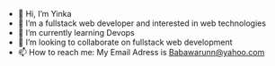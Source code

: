 - 👋 Hi, I’m Yinka
- 👀 I’m a fullstack web developer and interested in web technologies
- 🌱 I’m currently learning Devops
- 💞️ I’m looking to collaborate on fullstack web development
- 📫 How to reach me: My Email Adress is Babawarunn@yahoo.com

<!---
babsyinks/babsyinks is a ✨ special ✨ repository because its `README.md` (this file) appears on your GitHub profile.
You can click the Preview link to take a look at your changes.
--->
